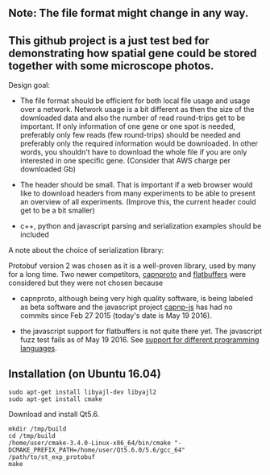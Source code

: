 ## Note: The file format might change in any way.
## This github project is a just test bed for demonstrating how spatial gene could be stored together with some microscope photos.


Design goal:

- The file format should be efficient for both local file usage and usage over a network. Network usage is a bit different
as then the size of the downloaded data and also the number of read round-trips get to be important.
If only information of one gene or one spot is needed, preferably only few reads (few round-trips) should be needed and preferably only the required information would be downloaded. In other words, you shouldn't have to download the whole file
if you are only interested in one specific gene.
(Consider that AWS charge per downloaded Gb)

- The header should be small. That is important if a web browser would like to download headers from many experiments to
be able to present an overview of all experiments. (Improve this, the current header could get to be a bit smaller)

- c++, python and javascript parsing and serialization examples should be included

A note about the choice of serialization library:

Protobuf version 2 was chosen as it is a well-proven library, used by many for a long time.
Two newer competitors, [capnproto](https://capnproto.org/) and [flatbuffers](http://google.github.io/flatbuffers/) were considered but they were not chosen because

- capnproto, although being very high quality software, is being labeled as beta software and the javascript project [capnp-js](https://github.com/capnp-js/serialization) has had no commits since  Feb 27 2015 (today's date is May 19 2016).

- the javascript support for flatbuffers is not quite there yet. The javascript fuzz test fails as of May 19 2016. See [support for different programming languages](http://google.github.io/flatbuffers/flatbuffers_support.html).


## Installation (on Ubuntu 16.04)

    sudo apt-get install libyajl-dev libyajl2
    sudo apt-get install cmake

Download and install Qt5.6. 

    mkdir /tmp/build
    cd /tmp/build
    /home/user/cmake-3.4.0-Linux-x86_64/bin/cmake "-DCMAKE_PREFIX_PATH=/home/user/Qt5.6.0/5.6/gcc_64" /path/to/st_exp_protobuf
    make

